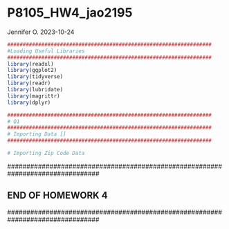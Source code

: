 P8105_HW4_jao2195
================
Jennifer O.
2023-10-24

``` r
##################################################################
#Loading Useful Libraries
##################################################################
library(readxl)
library(ggplot2)
library(tidyverse)
library(readr)
library(lubridate)
library(magrittr)
library(dplyr)
```

``` r
##################################################################
# Q1
##################################################################
# Importing Data []
##################################################################

# Importing Zip Code Data
```

################################################################################ 

## END OF HOMEWORK 4

################################################################################ 
